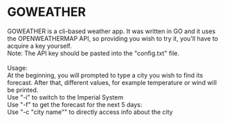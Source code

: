 # GOWEATHER

GOWEATHER is a cli-based weather app. It was written in GO and it uses the OPENWEATHERMAP API, so providing you wish to try it, you'll have to acquire a key yourself.<br>
Note: The API key should be pasted into the "config.txt" file.<br>
<br>
Usage:<br>
At the beginning, you will prompted to type a city you wish to find its forecast. After that, different values, for example temperature or wind will be printed.
<br>
Use "-i" to switch to the Imperial System <br>
Use "-f" to get the forecast for the next 5 days:<br>
Use "-c "city name"" to directly access info about the city
